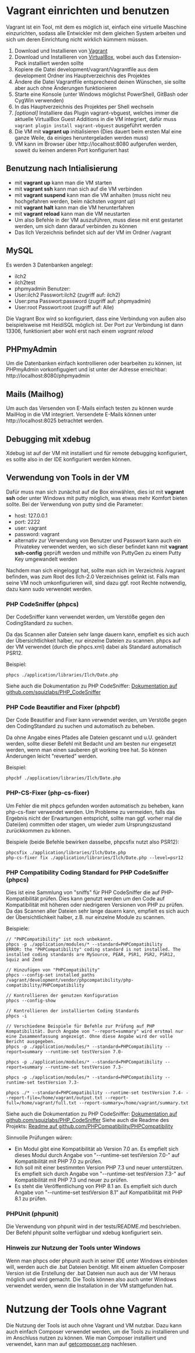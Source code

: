# Vagrant einrichten und benutzen

Vagrant ist ein Tool, mit dem es möglich ist, einfach eine virtuelle Maschine einzurichten,
sodass alle Entwickler mit dem gleichen System arbeiten und sich um deren Einrichtung nicht wirklich kümmern müssen.

1. Download und Installieren von [Vagrant](http://www.vagrantup.com) 
2. Download und Installieren von [VirtualBox](https://www.virtualbox.org/wiki/Downloads), wobei auch das Extension-Pack installiert werden sollte
3. Kopiere die Datei development/vagrant/Vagrantfile aus dem development Ordner ins Hauptverzeichnis des Projektes
4. Ändere die Datei Vagrantfile entsprechend deinen Wünschen, sie sollte aber auch ohne Änderungen funktionieren
5. Starte eine Konsole (unter Windows möglichst PowerShell, GitBash oder CygWin verwenden)
6. In das Hauptverzeichnis des Projektes per Shell wechseln
7. _[optional]_ Installiere das Plugin vagrant-vbguest, welches immer die aktuelle VirtualBox Guest Additions in die VM integriert, 
   dafür muss `vagrant plugin install vagrant-vbguest` ausgeführt werden
8. Die VM mit __vagrant up__ initialisieren (Dies dauert beim ersten Mal eine ganze Weile, da einiges heruntergeladen werden muss)
9. VM kann im Browser über http://localhost:8080 aufgerufen werden, soweit du keinen anderen Port konfiguriert hast

## Benutzung nach Intialisierung

* mit __vagrant up__ kann man die VM starten
* mit __vagrant ssh__ kann man sich auf die VM verbinden
* mit __vagrant suspend__ kann man die VM anhalten (muss nicht neu hochgefahren werden, beim nächsten *vagrant up*)
* mit __vagrant halt__ kann man die VM herunterfahren
* mit __vagrant reload__ kann man die VM neustarten
* Um also Befehle in der VM auszuführen, muss diese mit erst gestartet werden, um sich dann darauf verbinden zu können
* Das Ilch Verzeichnis befindet sich auf der VM im Ordner /vagrant

## MySQL
Es werden 3 Datenbanken angelegt: 
- ilch2
- ilch2test
- phpmyadmin
Benutzer:
- User:ilch2 Passwort:ilch2 (zugriff auf: ilch2)
- User:pma Passwort:password (zugriff auf: phpmyadmin)
- User:root Passwort:root (zugriff auf: Alle)

Die Vagrant Box wird so konfiguriert, dass eine Verbindung von außen also beispielsweise mit HeidiSQL möglich ist.
Der Port zur Verbindung ist dann 13306, funktioniert aber wohl erst nach einem *vagrant reload*

## PHPmyAdmin
Um die Datenbanken einfach kontrollieren oder bearbeiten zu können, ist PHPmyAdmin vorkonfigugiert und ist unter der Adresse erreichbar:
http://localhost:8080/phpmyadmin

## Mails (Mailhog)
Um auch das Versenden von E-Mails einfach testen zu können wurde MailHog in die VM integriert.
Versendete E-Mails können unter http://localhost:8025 betrachtet werden.

## Debugging mit xdebug
Xdebug ist auf der VM mit installiert und für remote debugging konfiguriert, es sollte also in der IDE konfiguriert werden können.

## Verwendung von Tools in der VM
Dafür muss man sich zunächst auf die Box einwählen, dies ist mit __vagrant ssh__ oder unter Windows mit putty möglich,
was etwas mehr Komfort bieten sollte. Bei der Verwendung von putty sind die Parameter:

* host: 127.0.0.1
* port: 2222
* user: vagrant
* password: vagrant
* alternativ zur Verwendung von Benutzer und Passwort kann auch ein Privatekey verwendet werden,
  wo sich dieser befindet kann mit __vagrant ssh-config__ geprüft werden und mithilfe von PuttyGen zu einem Putty Key umgewandelt werden

Nachdem man sich eingeloggt hat, sollte man sich im Verzeichnis /vagrant befinden, was zum Root des Ilch-2.0 Verzeichnises
gelinkt ist.
Falls man seine VM noch umkonfigurieren will, sind dazu ggf. root Rechte notwendig, dazu kann sudo verwendet werden.

### PHP CodeSniffer (phpcs)
Der CodeSniffer kann verwendet werden, um Verstöße gegen den CodingStandard zu suchen.

Da das Scannen aller Dateien sehr lange dauern kann, empfielt es sich auch der Übersichtlichkeit halber, nur einzelne Dateien zu scannen.
phpcs auf der VM verwendet (durch die phpcs.xml) dabei als Standard automatisch PSR12. 

Beispiel:
```
phpcs ./application/libraries/Ilch/Date.php
```

Siehe auch die Dokumentation zu PHP CodeSniffer: [Dokumentation auf github.com/squizlabs/PHP_CodeSniffer](https://github.com/squizlabs/PHP_CodeSniffer/wiki)
### PHP Code Beautifier and Fixer (phpcbf)
Der Code Beautifier and Fixer kann verwendet werden, um Verstöße gegen den CodingStandard zu suchen und automatisch zu beheben.

Da ohne Angabe eines Pfades alle Dateien gescannt und u.U. geändert werden,
sollte dieser Befehl mit Bedacht und am besten nur eingesetzt werden, wenn man einen sauberen git working tree hat.
So können Änderungen leicht "reverted" werden.

Beispiel:
```
phpcbf ./application/libraries/Ilch/Date.php
```

### PHP-CS-Fixer (php-cs-fixer)
Um Fehler die mit phpcs gefunden worden automatisch zu beheben, kann php-cs-fixer verwendet werden.
Um Probleme zu vermeiden, falls das Ergebnis nicht der Erwartungen entspricht, sollte man ggf. vorher mal die Datei(en)
committen oder stagen, um wieder zum Ursprungszustand zurückkommen zu können.

Beispiele (beide Befehle bewirken dasselbe, phpcsfix nutzt also PSR12):
```
phpcsfix ./application/libraries/Ilch/Date.php
php-cs-fixer fix ./application/libraries/Ilch/Date.php --level=psr12
```

### PHP Compatibility Coding Standard for PHP CodeSniffer (phpcs)
Dies ist eine Sammlung von "sniffs" für PHP CodeSniffer die auf PHP-Kompatibilität prüfen. Dies kann genutzt werden um den Code auf Kompatibilität mit höheren oder niedrigeren Versionen von PHP zu prüfen.
Da das Scannen aller Dateien sehr lange dauern kann, empfielt es sich auch der Übersichtlichkeit halber, z.B. nur einzelne Module zu scannen.

Beispiele:
```
// "PHPCompatibility" ist noch unbekannt.
phpcs -p ./application/modules/* --standard=PHPCompatibility
ERROR: the "PHPCompatibility" coding standard is not installed. The installed coding standards are MySource, PEAR, PSR1, PSR2, PSR12, Squiz and Zend

// Hinzufügen von "PHPCompatibility"
phpcs --config-set installed_paths /vagrant/development/vendor/phpcompatibility/php-compatibility/PHPCompatibility

// Kontrollieren der genutzen Konfiguration
phpcs --config-show

// Kontrollieren der installierten Coding Standards
phpcs -i

// Verschiedene Beispiele für Befehle zur Prüfung auf PHP Kompatibilität. Durch Angabe von "--report=summary" wird erstmal nur eine Zusammenfassung angezeigt. Ohne diese Angabe wird der volle Bericht ausgegeben.
phpcs -p ./application/modules/* --standard=PHPCompatibility --report=summary --runtime-set testVersion 7.0-

phpcs -p ./application/modules/* --standard=PHPCompatibility --report=summary --runtime-set testVersion 7.3-

phpcs -p ./application/modules/* --standard=PHPCompatibility --runtime-set testVersion 7.3-

phpcs ./* --standard=PHPCompatibility --runtime-set testVersion 7.4- --report-file=/home/vagrant/output.txt --report-full=/home/vagrant/full.txt --report-summary=/home/vagrant/summary.txt
```

Siehe auch die Dokumentation zu PHP CodeSniffer: [Dokumentation auf github.com/squizlabs/PHP_CodeSniffer](https://github.com/squizlabs/PHP_CodeSniffer/wiki)
Siehe auch die Readme des Projekts: [Readme auf github.com/PHPCompatibility/PHPCompatibility](https://github.com/PHPCompatibility/PHPCompatibility/blob/develop/README.md)

Sinnvolle Prüfungen wären:
* Ein Modul gibt eine Kompatibilität ab Version 7.0 an. Es empfielt sich dieses Modul durch Angabe von "--runtime-set testVersion 7.0-" auf Kompatibilität mit PHP 7.0 zu prüfen.
* Ilch soll mit einer bestimmten Version PHP 7.3 und neuer unterstützen. Es empfielt sich durch Angabe von "--runtime-set testVersion 7.3-" auf Kompatibilität mit PHP 7.3 und neuer zu prüfen.
* Es steht die Veröffentlichung von PHP 8.1 an. Es empfielt sich durch Angabe von "--runtime-set testVersion 8.1" auf Kompatibilität mit PHP 8.1 zu prüfen.

### PHPUnit (phpunit)
Die Verwendung von phpunit wird in der tests/README.md beschrieben.
Der Befehl phpunit sollte verfügbar und xdebug konfiguriert sein.


### Hinweis zur Nutzung der Tools unter Windows
Wenn man phpcs oder phpunit auch in seiner IDE unter Windows einbinden will, werden auch die .bat Dateien benötigt.
Mit einem aktuellen Composer Version ist die Erstellung der .bat Dateien nun auch aus der VM heraus möglich und wird gemacht.
Die Tools können also auch unter Windows verwendet werden, wenn die Installation in der VM stattgefunden hat.

# Nutzung der Tools ohne Vagrant
Die Nutzung der Tools ist auch ohne Vagrant und VM nutzbar. Dazu kann auch einfach Composer verwendet werden,
um die Tools zu installieren und im Anschluss nutzen zu können. Wie man Composer installiert und verwendet,
kann man auf [getcomposer.org](http://www.getcomposer.org) nachlesen.
